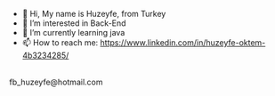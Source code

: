 - 👋 Hi, My name is Huzeyfe, from Turkey
- 👀 I’m interested in Back-End 
- 🌱 I’m currently learning java
- 📫 How to reach me:
https://www.linkedin.com/in/huzeyfe-oktem-4b3234285/
<br>
fb_huzeyfe@hotmail.com
